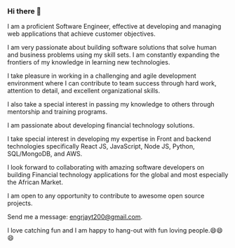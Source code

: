 
### Hi there 👋
I am a proficient Software Engineer, effective at developing and managing web applications that achieve customer objectives. 

I am very passionate about building software solutions that solve human and business problems using my skill sets. I am constantly expanding the frontiers of my knowledge in learning new technologies. 

I take pleasure in working in a challenging and agile development environment where I can contribute to team success through hard work, attention to detail, and excellent organizational skills.

I also take a special interest in passing my knowledge to others through mentorship and training programs. 

I am passionate about developing financial technology solutions.

I take special interest in developing my expertise in Front and backend technologies specifically React JS, JavaScript, Node JS, Python, SQL/MongoDB, and AWS.

I look forward to collaborating with amazing software developers on building Financial technology applications for the global and most especially the African Market.

I am open to any opportunity to contribute to awesome open source projects.


Send me a message: engrjayt200@gmail.com.

I love catching fun and I am happy to hang-out with fun loving people.😄😄😄
